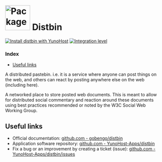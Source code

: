 # <img src="/images/yunohost_package.png" height="80px" alt="Package"> Distbin

[![Install distbin with YunoHost](https://install-app.yunohost.org/install-with-yunohost.svg)](https://install-app.yunohost.org/?app=distbin) [![Integration level](https://dash.yunohost.org/integration/distbin.svg)](https://dash.yunohost.org/appci/app/distbin)

### Index

- [Useful links](#useful-links)

A distributed pastebin. i.e. it is a service where anyone can post things on the web, and others can react by posting anywhere else on the web (including here).

A networked place to store posted web documents. This is meant to allow for distributed social commentary and reaction around these documents using best practices recommended or noted by the W3C Social Web Working Group.

## Useful links

+ Official documentation: [github.com - gobengo/distbin](https://github.com/gobengo/distbin)
+ Application software repository: [github.com - YunoHost-Apps/distbin](https://github.com/YunoHost-Apps/distbin_ynh)
+ Fix a bug or an improvement by creating a ticket (issue): [github.com - YunoHost-Apps/distbin/issues](https://github.com/YunoHost-Apps/distbin_ynh/issues)
